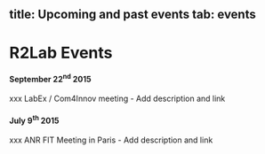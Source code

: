 title: Upcoming and past events
tab: events
---

# R2Lab Events

#### September 22<sup>nd</sup> 2015

xxx LabEx / Com4Innov meeting - Add description and link

#### July 9<sup>th</sup> 2015

xxx ANR FIT Meeting in Paris - Add description and link
